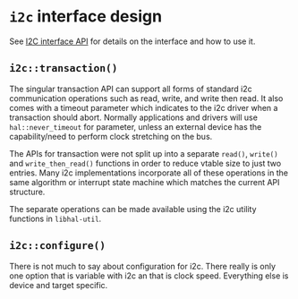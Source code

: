 # `i2c` interface design

See [I2C interface
API](https://libhal.github.io/libhal/api/classhal_1_1i2c.html) for details on
the interface and how to use it.

## `i2c::transaction()`

The singular transaction API can support all forms of standard i2c communication
operations such as read, write, and write then read. It also comes with a
timeout parameter which indicates to the i2c driver when a transaction should
abort. Normally applications and drivers will use `hal::never_timeout` for
parameter, unless an external device has the capability/need to perform clock
stretching on the bus.

The APIs for transaction were not split up into a separate `read()`, `write()`
and `write_then_read()` functions in order to reduce vtable size to just two
entries. Many i2c implementations incorporate all of these operations in the
same algorithm or interrupt state machine which matches the current API
structure.

The separate operations can be made available using the i2c utility functions in
`libhal-util`.

## `i2c::configure()`

There is not much to say about configuration for i2c. There really is only one
option that is variable with i2c an that is clock speed. Everything else is
device and target specific.
